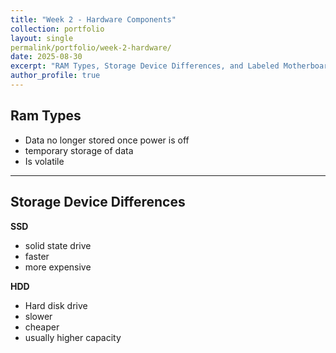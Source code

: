 ```yaml
---
title: "Week 2 - Hardware Components"
collection: portfolio
layout: single
permalink/portfolio/week-2-hardware/
date: 2025-08-30
excerpt: "RAM Types, Storage Device Differences, and Labeled Motherboard Diagram."
author_profile: true
---
```


## Ram Types

* Data no longer stored once power is off
* temporary storage of data
* Is volatile

---

## Storage Device Differences

**SSD** 
* solid state drive
* faster
* more expensive

**HDD**
* Hard disk drive
* slower
* cheaper
* usually higher capacity
  
